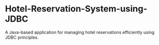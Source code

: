# Hotel-Reservation-System-using-JDBC
A Java-based application for managing hotel reservations efficiently using JDBC principles.
